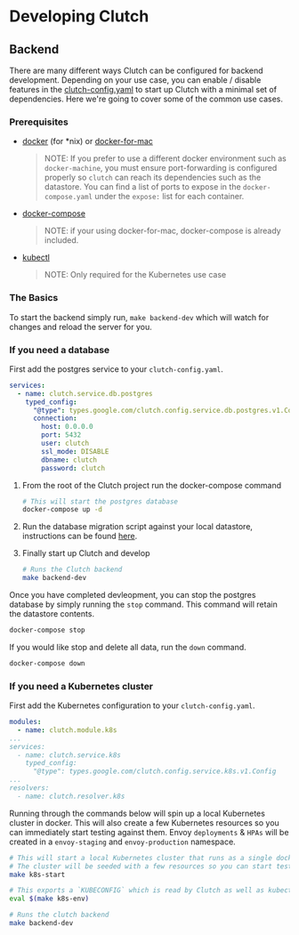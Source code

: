 # Developing Clutch

## Backend

There are many different ways Clutch can be configured for backend development.
Depending on your use case, you can enable / disable features in the [clutch-config.yaml](https://clutch.sh/docs/configuration)
to start up Clutch with a minimal set of dependencies.
Here we're going to cover some of the common use cases.

### Prerequisites

* [docker](https://docs.docker.com/engine/install/ubuntu/) (for *nix) or [docker-for-mac](https://docs.docker.com/docker-for-mac/install/)
  > NOTE: If you prefer to use a different docker environment such as `docker-machine`,
    you must ensure port-forwarding is configured properly so `clutch` can reach
    its dependencies such as the datastore.
    You can find a list of ports to expose in the `docker-compose.yaml` under
    the `expose:` list for each container.

* [docker-compose](https://docs.docker.com/compose/install/)
  > NOTE: if your using docker-for-mac, docker-compose is already included.

* [kubectl](https://kubernetes.io/docs/tasks/tools/install-kubectl/)
  > NOTE: Only required for the Kubernetes use case

### The Basics

To start the backend simply run, `make backend-dev` which will watch for
changes and reload the server for you.

### If you need a database

First add the postgres service to your `clutch-config.yaml`.

```yaml
services:
  - name: clutch.service.db.postgres
    typed_config:
      "@type": types.google.com/clutch.config.service.db.postgres.v1.Config
      connection:
        host: 0.0.0.0
        port: 5432
        user: clutch
        ssl_mode: DISABLE
        dbname: clutch
        password: clutch
```

1. From the root of the Clutch project run the docker-compose command

    ```sh
    # This will start the postgres database
    docker-compose up -d
      ```

2. Run the database migration script against your local datastore,
instructions can be found [here](./backend/cmd/migrate/README.md).

3. Finally start up Clutch and develop

    ```sh
    # Runs the Clutch backend
    make backend-dev
    ```

Once you have completed devleopment,
you can stop the postgres database by simply running the `stop` command.
This command will retain the datastore contents.

```sh
docker-compose stop
```

If you would like stop and delete all data, run the `down` command.

```sh
docker-compose down
```

### If you need a Kubernetes cluster

First add the Kubernetes configuration to your `clutch-config.yaml`.

```yaml
modules:
  - name: clutch.module.k8s
...
services:
  - name: clutch.service.k8s
    typed_config:
      "@type": types.google.com/clutch.config.service.k8s.v1.Config
...
resolvers:
  - name: clutch.resolver.k8s
```

Running through the commands below will spin up a local Kubernetes cluster in docker.
This will also create a few Kubernetes resources so you can immediately start testing against them.
Envoy `deployments` & `HPAs` will be created in a `envoy-staging` and `envoy-production` namespace.

```sh
# This will start a local Kubernetes cluster that runs as a single docker container.
# The cluster will be seeded with a few resources so you can start testing immediately.
make k8s-start

# This exports a `KUBECONFIG` which is read by Clutch as well as kubectl
eval $(make k8s-env)

# Runs the clutch backend
make backend-dev
```
